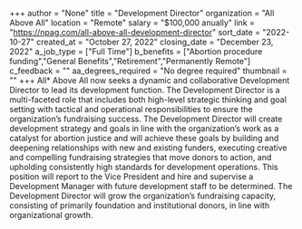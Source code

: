 +++
author = "None"
title = "Development Director"
organization = "All Above All"
location = "Remote"
salary = "$100,000 anually"
link = "https://npag.com/all-above-all-development-director"
sort_date = "2022-10-27"
created_at = "October 27, 2022"
closing_date = "December 23, 2022"
a_job_type = ["Full Time"]
b_benefits = ["Abortion procedure funding","General Benefits","Retirement","Permanently Remote"]
c_feedback = ""
aa_degrees_required = "No degree required"
thumbnail = ""
+++
All* Above All now seeks a dynamic and collaborative Development Director to lead its development function. The Development Director is a multi-faceted role that includes both high-level strategic thinking and goal setting with tactical and operational responsibilities to ensure the organization’s fundraising success. The Development Director will create development strategy and goals in line with the organization’s work as a catalyst for abortion justice and will achieve these goals by building and deepening relationships with new and existing funders, executing creative and compelling fundraising strategies that move donors to action, and upholding consistently high standards for development operations. This position will report to the Vice President and hire and supervise a Development Manager with future development staff to be determined. The Development Director will grow the organization’s fundraising capacity, consisting of primarily foundation and institutional donors, in line with organizational growth.
